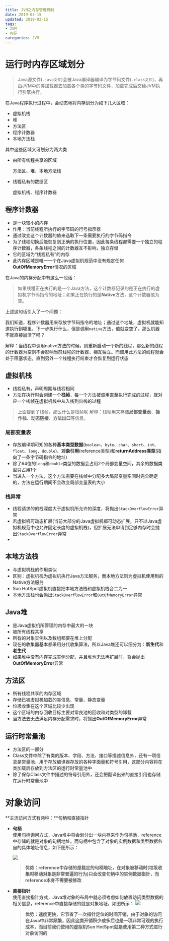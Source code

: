 ```yaml
---
title: JVM之内存管理机制
date: 2019-03-15
updated: 2019-03-15
tags:
- JVM
- 内存
categories: JVM
---
```



# 运行时内存区域划分
> Java源文件(`.java文件`)会被Java编译器编译为字节码文件(`.class文件`)，再由JVM中的类加载器去加载各个类的字节码文件，加载完成后交给JVM执行引擎执行。

在Java程序执行过程中，会动态地将内存划分为如下几大区域：

- 虚拟机栈
- 堆
- 方法区
- 程序计数器
- 本地方法栈



其中这些区域又可划分为两大类

- 由所有线程共享的区域
  
    方法区、堆、本地方法栈
- 线程私有的数据区

    虚拟机栈、程序计数器



## 程序计数器

- 是一块较小的内存
- 作用：当前线程所执行的字节码的行号指示器
- 通过改变这个计数器的值来选取下一条需要执行的字节码指令
- 为了线程切换后能恢复到正确的执行位置，因此每条线程都需要一个独立的程序计数器，各条线程之间的计数器互不影响，独立存储
- 它的区域为“线程私有”的内存
- 此内存区域是唯一一个在Java虚拟机规范中没有规定任何**OutOfMemoryError**情况的区域

在Java的内存分配中有这么一段话：
> 如果线程正在执行的是一个Java方法，这个计数器记录的是正在执行的虚拟机字节码指令的地址；如果正在执行的是**Native**方法，这个计数器值为空。

上述这句话引入了一个问题：

我们知道，程序计数器用来存放字节码指令的地址；通过这个地址，虚拟机就能知道执行到哪里，下一步执行什么，但是调用`native`方法，值就变空了，那么机器不就直接崩溃了吗？

解释：当线程中调用native方法的时候，则重新启动一个新的线程，那么新的线程的计数器为空则不会影响当前线程的计数器，相互独立。而调用此方法的线程就会处于阻塞状态，直到另外一个线程执行结束才会恢复到运行状态


## 虚拟机栈

- 线程私有，声明周期与线程相同
- 方法在执行时会创建一个**栈帧**，每一个方法被调用直至执行完成的过程，就对应一个栈帧在虚拟机栈中从入栈到出栈的过程

>上面提到了栈帧，那么什么是栈帧呢
>解释：栈帧用来存储**局部变量表**、**操作栈**、**动态链接**、**方法出口**等信息。

### 局部变量表

- 存放编译期可知的各种**基本类型数据**(`boolean`、`byte`、`char`、`short`、`int`、`float`、`long`、`double`)、**对象引用**(reference类型)和**returnAddress类型**(指向了一条字节码指令的地址)
- 除了64位的`long`和`double`类型的数据会占用2个局部变量空间，其余的数据类型只占用1个
- 当进入一个方法，这个方法需要在栈帧中分配多大局部变量空间时完全确定的，方法在运行期间不会改变局部变量表的大小

### 栈异常

- 线程请求的的栈深度大于虚拟机所允许的深度，将抛出`StackOverflowError`异常
- 若虚拟机可动态扩展(当前大部分的Java虚拟机都可动态扩展，只不过Java虚拟机规范中也允许固定长度的虚拟机栈)，但扩展无法申请到足够内存时会抛出`StackOverflowError`异常
- 


## 本地方法栈

- 与虚拟机栈的作用类似
- 区别：虚拟机栈为虚拟机执行Java方法服务，而本地方法则为虚拟机使用到的Native方法服务
- Sun HotSpot虚拟机直接把本地方法栈和虚拟机栈合二为一
- 本地方法栈也会抛出`StackOverflowError`和`OutOfMemoryError`异常


## Java堆

- 是Java虚拟机所管理的内存中最大的一块
- 被所有线程共享
- 所有的对象实例以及数组都要在堆上分配
- 现在的收集器基本都采用分代收集算法，所以Java堆还可以细分为：**新生代**和**老生代**
- 如果堆中没有内存完成实例分配，并且堆也无法再扩展时，将会抛出**OutOfMemoryError**异常

## 方法区

- 所有线程共享的内存区域
- 存储已被虚拟机加载的类信息、常量、静态变量
- 垃圾收集在这个区域比较少出现
- 这个区域的内存回收目标主要对常良池的回收和对类型的卸载
- 当方法去无法满足内存分配需求时，将抛出**OutOfMemoryError**异常


## 运行时常量池

- 方法区的一部分
- Class文件中除了有类的版本、字段、方法、接口等描述信息外，还有一项信息是常量池，用于存放编译器存放的各种字面量和符号引用，这部分内容将在类加载后存放到方法区的运行时常量池中
- 除了保存Class文件中描述的符号引用外，还会把翻译出来的直接引用也存储在运行时常量池中


# 对象访问

**主流访问方式有两种：**句柄和直接指针


- **句柄**
<br>使用句柄询问方式，Java堆中将会划分出一块内存来作为句柄池，reference中存储的就是对象的句柄地址。而句柄中包含了对象的实例数据和类型数据各自的具体地址信息，如下图所示：

    ![](https://upload-images.jianshu.io/upload_images/2349677-238abede0d7116e9.png?imageMogr2/auto-orient/strip%7CimageView2/2/w/1240)
    
    >**优势：reference中存储的是稳定的句柄地址，在对象被移动时(垃圾收集时移动对象是非常普遍的行为)只会改变句柄中的实例数据指针，而reference本身不需要被修改**

- **直接指针**
<br>使用直接指针方式，Java堆对象的布局中就必须考虑如何放置访问类型数据的相关信息，reference中直接存储的就是对象地址，如图所示：
    ![](https://upload-images.jianshu.io/upload_images/2349677-70fc70c77788ccc4.png?imageMogr2/auto-orient/strip%7CimageView2/2/w/1240)

    >**优势：速度更快，它节省了一次指针定位的时间开销，由于对象的访问在Java中非常频繁，因此这类开销积少成多后也是一项非常可观的执行成本，而目前我们使用的虚拟机Sun HotSpot就是使用第二种方式进行对象访问的**
